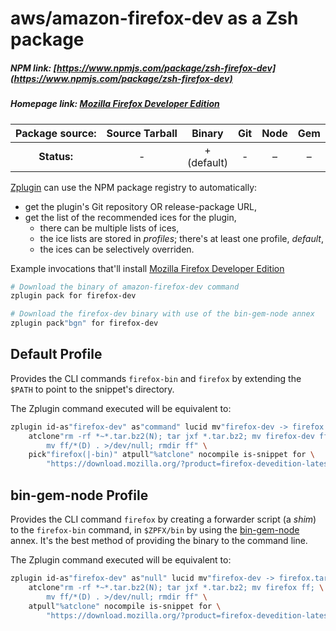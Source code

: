 # aws/amazon-firefox-dev as a Zsh package

##### NPM link: [https://www.npmjs.com/package/zsh-firefox-dev](https://www.npmjs.com/package/zsh-firefox-dev)

##### Homepage link: [Mozilla Firefox Developer Edition](https://www.mozilla.org/en-US/firefox/developer/)

| **Package source:** | Source Tarball | Binary | Git | Node | Gem |
|:-------------------:|:--------------:|:------:|:---:|:----:|:---:|
| **Status:**         |  -             | + <br> (default) |  -  |   –  |  –  |

[Zplugin](https://github.com/zdharma/zplugin) can use the NPM package registry
to automatically:

- get the plugin's Git repository OR release-package URL,
- get the list of the recommended ices for the plugin,
    - there can be multiple lists of ices,
    - the ice lists are stored in *profiles*; there's at least one profile, *default*,
    - the ices can be selectively overriden.

Example invocations that'll install [Mozilla Firefox Developer Edition](https://www.mozilla.org/en-US/firefox/developer/)

```zsh
# Download the binary of amazon-firefox-dev command
zplugin pack for firefox-dev

# Download the firefox-dev binary with use of the bin-gem-node annex
zplugin pack"bgn" for firefox-dev
```

## Default Profile

Provides the CLI commands `firefox-bin` and `firefox` by extending the `$PATH`
to point to the snippet's directory.

The Zplugin command executed will be equivalent to:

```zsh
zplugin id-as"firefox-dev" as"command" lucid mv"firefox-dev -> firefox.tar.bz2" \ 
    atclone"rm -rf *~*.tar.bz2(N); tar jxf *.tar.bz2; mv firefox-dev ff; \
        mv ff/*(D) . >/dev/null; rmdir ff" \
    pick"firefox(|-bin)" atpull"%atclone" nocompile is-snippet for \
        "https://download.mozilla.org/?product=firefox-devedition-latest-ssl&os=${${${(M)OSTYPE##linux}:+linux64}:-${${(M)OSTYPE##darwin}:+osx}}&lang=en-US"
```

## bin-gem-node Profile

Provides the CLI command `firefox` by creating a forwarder script (a *shim*) to
the `firefox-bin` command, in `$ZPFX/bin` by using the
[bin-gem-node](https://github.com/zplugin/z-a-bin-gem-node) annex. It's the best
method of providing the binary to the command line.

The Zplugin command executed will be equivalent to:

```zsh
zplugin id-as"firefox-dev" as"null" lucid mv"firefox-dev -> firefox.tar.bz2" \
    atclone"rm -rf *~*.tar.bz2(N); tar jxf *.tar.bz2; mv firefox ff; \
        mv ff/*(D) . >/dev/null; rmdir ff" \
    atpull"%atclone" nocompile is-snippet for \
        "https://download.mozilla.org/?product=firefox-devedition-latest-ssl&os=${${${(M)OSTYPE##linux}:+linux64}:-${${(M)OSTYPE##darwin}:+osx}}&lang=en-US"
```

<!-- vim:set ft=markdown tw=80 fo+=an1 autoindent: -->
